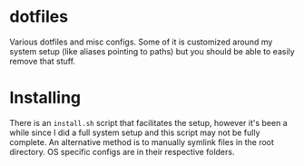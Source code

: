 dotfiles
========

Various dotfiles and misc configs. Some of it is customized around my system setup
(like aliases pointing to paths) but you should be able to easily remove that stuff.

Installing
==========

There is an `install.sh` script that facilitates the setup, however it's been a while since I did a full system setup and this script may not be fully complete. An alternative method is to manually symlink files in the root directory. OS specific configs are in their respective folders.

